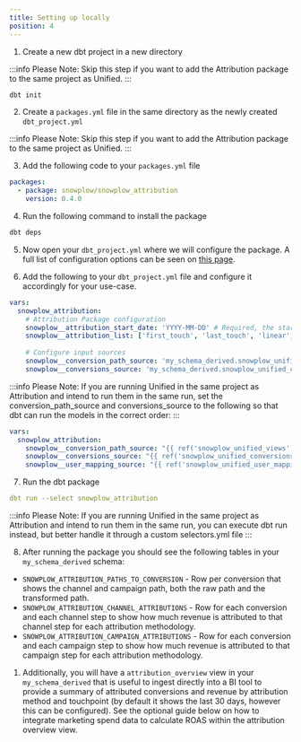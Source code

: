 ```yaml
---
title: Setting up locally
position: 4
---
```



1. Create a new dbt project in a new directory 

:::info 
Please Note: Skip this step if you want to add the Attribution package to the same project as Unified.
:::

```bash
dbt init
```

2. Create a `packages.yml` file in the same directory as the newly created `dbt_project.yml` 

:::info 
Please Note: Skip this step if you want to add the Attribution package to the same project as Unified.
:::

3. Add the following code to your `packages.yml` file

```yml
packages:
  - package: snowplow/snowplow_attribution
    version: 0.4.0
```

4. Run the following command to install the package

```bash
dbt deps
```

5. Now open your `dbt_project.yml` where we will configure the package. A full list of configuration options can be seen on [this page](https://docs.snowplow.io/docs/modeling-your-data/modeling-your-data-with-dbt/dbt-configuration/attribution/).

6. Add the following to your `dbt_project.yml` file and configure it accordingly for your use-case.

```yml
vars:
  snowplow_attribution:
    # Attribution Package configuration
    snowplow__attribution_start_date: 'YYYY-MM-DD' # Required, the start date for conversions to be processed from.
    snowplow__attribution_list: ['first_touch', 'last_touch', 'linear', 'position_based'] # Optional, by default all are calculated
    
    # Configure input sources
    snowplow__conversion_path_source: 'my_schema_derived.snowplow_unified_views' # Location of your snowplow_unified_views table 
    snowplow__conversions_source: 'my_schema_derived.snowplow_unified_conversions' # Location of your snowplow_unified_conversions table 
```

:::info 
Please Note: If you are running Unified in the same project as Attribution and intend to run them in the same run, set the conversion_path_source and conversions_source to the following so that dbt can run the models in the correct order:
:::

```yml
vars:
  snowplow_attribution:
    snowplow__conversion_path_source: "{{ ref('snowplow_unified_views') }}"
    snowplow__conversions_source: "{{ ref('snowplow_unified_conversions') }}"
    snowplow__user_mapping_source: "{{ ref('snowplow_unified_user_mapping') }}"
```

7. Run the dbt package

```yml
dbt run --select snowplow_attribution
```
:::info 
Please Note: If you are running Unified in the same project as Attribution and intend to run them in the same run, you can execute dbt run instead, but better handle it through a custom selectors.yml file
:::

8. After running the package you should see the following tables in your `my_schema_derived` schema:
- `SNOWPLOW_ATTRIBUTION_PATHS_TO_CONVERSION` - Row per conversion that shows the channel and campaign path, both the raw path and the transformed path.
- `SNOWPLOW_ATTRIBUTION_CHANNEL_ATTRIBUTIONS` - Row for each conversion and each channel step to show how much revenue is attributed to that channel step for each attribution methodology.
- `SNOWPLOW_ATTRIBUTION_CAMPAIGN_ATTRIBUTIONS` - Row for each conversion and each campaign step to show how much revenue is attributed to that campaign step for each attribution methodology.
1. Additionally, you will have a `attribution_overview` view in your `my_schema_derived` that is useful to ingest directly into a BI tool to provide a summary of attributed conversions and revenue by attribution method and touchpoint (by default it shows the last 30 days, however this can be configured). See the optional guide below on how to integrate marketing spend data to calculate ROAS within the attribution overview view.
